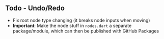 ## Todo - Undo/Redo

- Fix root node type changing (it breaks node inputs when moving)
- **Important**: Make the node stuff in `nodes.dart` a separate package/module, which can then be published with GitHub Packages